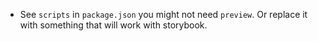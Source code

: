 - See `scripts` in `package.json` you might not need `preview`. Or replace it with something that will work with storybook.
